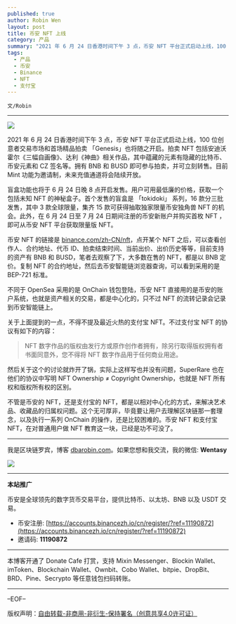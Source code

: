 ```yaml
---
published: true
author: Robin Wen
layout: post
title: 币安 NFT 上线
category: 产品
summary: "2021 年 6 月 24 日香港时间下午 3 点，币安 NFT 平台正式启动上线，100 位创意者交易市场和首场精品拍卖 「Genesis」也将随之开启。拍卖 NFT 包括安迪沃霍尔《三幅自画像》、达利《神曲》相关作品，其中蕴藏的元素有隐藏的比特币、币安元素和 CZ 签名等。拥有 BNB 和 BUSD 即可参与拍卖，并可立刻转售。目前 Mint 功能为邀请制，未来充值通道将会陆续开放。不管是币安的 NFT，还是支付宝的 NFT，都是以相对中心化的方式，来解决艺术品、收藏品的归属权问题。这个无可厚非，毕竟要让用户去理解区块链那一套理念，以及执行一系列 OnChain 的操作，还是比较困难的。币安 NFT 和支付宝 NFT，在对普通用户做 NFT 教育这一块，已经是功不可没了。"
tags:
  - 产品
  - 币安
  - Binance
  - NFT
  - 支付宝
---
```


`文/Robin`

***

![](https://cdn.dbarobin.com/k73ti2k.png)

2021 年 6 月 24 日香港时间下午 3 点，币安 NFT 平台正式启动上线，100 位创意者交易市场和首场精品拍卖 「Genesis」也将随之开启。拍卖 NFT 包括安迪沃霍尔《三幅自画像》、达利《神曲》相关作品，其中蕴藏的元素有隐藏的比特币、币安元素和 CZ 签名等。拥有 BNB 和 BUSD 即可参与拍卖，并可立刻转售。目前 Mint 功能为邀请制，未来充值通道将会陆续开放。

盲盒功能也将于 6 月 24 日晚 8 点开启发售。用户可用最低廉的价格，获取一个包括未知 NFT 的神秘盒子。首个发售的盲盒是 「tokidoki」 系列，16 款分三批发售，其中 3 款全球限量，集齐 15 款可获得抽取独家限量币安独角兽 NFT 的机会。此外，在 6 月 24 日至 7 月 24 日期间注册的币安新账户并购买首枚 NFT ，即可从币安 NFT 平台获取限量版 NFT。

币安 NFT 的链接是 [binance.com/zh-CN/nft](https://www.binance.com/zh-CN/nft)，点开某个 NFT 之后，可以查看创作人、合约地址、代币 ID、拍卖结束时间、当前出价、出价历史等等，目前支持的资产有 BNB 和 BUSD，笔者去观察了下，大多数在售的 NFT，都是以 BNB 定价。复制 NFT 的合约地址，然后去币安智能链浏览器查询，可以看到采用的是 BEP-721 标准。

不同于 OpenSea 采用的是 OnChain 钱包登陆，币安 NFT 直接用的是币安的账户系统，也就是资产相关的交易，都是中心化的，只不过 NFT 的流转记录会记录到币安智能链上。

关于上面提到的一点，不得不提及最近火热的支付宝 NFT。不过支付宝 NFT 的协议有如下的内容：

> NFT 数字作品的版权由发行方或原作创作者拥有，除另行取得版权拥有者书面同意外，您不得将 NFT 数字作品用于任何商业用途。

然后关于这个的讨论就炸开了锅，实际上这样写也并没有问题，SuperRare 也在他们的协议中写明 NFT Ownership ≠ Copyright Ownership，也就是 NFT 所有权和版权所有权的区别。

不管是币安的 NFT，还是支付宝的 NFT，都是以相对中心化的方式，来解决艺术品、收藏品的归属权问题。这个无可厚非，毕竟要让用户去理解区块链那一套理念，以及执行一系列 OnChain 的操作，还是比较困难的。币安 NFT 和支付宝 NFT，在对普通用户做 NFT 教育这一块，已经是功不可没了。

***

我是区块链罗宾，博客 [dbarobin.com](https://dbarobin.com/)。如果您想和我交流，我的微信: **Wentasy**

![](https://cdn.dbarobin.com/v4yywe2.png)

***

**本站推广**

币安是全球领先的数字货币交易平台，提供比特币、以太坊、BNB 以及 USDT 交易。

* 币安注册: [https://accounts.binancezh.io/cn/register/?ref=11190872](https://accounts.binancezh.io/cn/register/?ref=11190872)
* 邀请码: **11190872**

***

本博客开通了 Donate Cafe 打赏，支持 Mixin Messenger、Blockin Wallet、imToken、Blockchain Wallet、Ownbit、Cobo Wallet、bitpie、DropBit、BRD、Pine、Secrypto 等任意钱包扫码转账。

<center>
    <div class="--donate-button"
         data-button-id="f8b9df0d-af9a-460d-8258-d3f435445075"
    ></div>
</center>

***

–EOF–

版权声明：[自由转载-非商用-非衍生-保持署名（创意共享4.0许可证）](http://creativecommons.org/licenses/by-nc-nd/4.0/deed.zh)